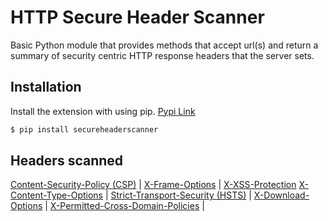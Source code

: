 # HTTP Secure Header Scanner
Basic Python module that provides methods that accept url(s) and return a summary of security centric HTTP response headers that the server sets.

## Installation
Install the extension with using pip. [Pypi Link](https://pypi.python.org/pypi/secureheaderscanner)
```bash
$ pip install secureheaderscanner
```

## Headers scanned
[Content-Security-Policy (CSP)](http://www.w3.org/TR/CSP2/) | 
[X-Frame-Options](https://tools.ietf.org/html/draft-ietf-websec-x-frame-options-02)  |
[X-XSS-Protection](http://msdn.microsoft.com/en-us/library/dd565647(v=vs.85).aspx) 
[X-Content-Type-Options](http://msdn.microsoft.com/en-us/library/ie/gg622941(v=vs.85).aspx) |
[Strict-Transport-Security (HSTS)](https://tools.ietf.org/html/rfc6797) |
[X-Download-Options](http://msdn.microsoft.com/en-us/library/ie/jj542450(v=vs.85).aspx) |
[X-Permitted-Cross-Domain-Policies](https://www.adobe.com/devnet/adobe-media-server/articles/cross-domain-xml-for-streaming.html) |
